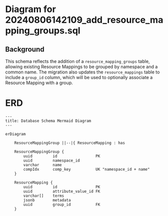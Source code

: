 # Diagram for 20240806142109_add_resource_mapping_groups.sql

## Background

This schema reflects the addition of a `resource_mapping_groups` table, allowing existing Resource Mappings to be grouped by namespace and a common name. The migration also updates the `resource_mappings` table to include a `group_id` column, which will be used to optionally associate a Resource Mapping with a group.

# ERD

```mermaid
---
title: Database Schema Mermaid Diagram
---

erDiagram

    ResourceMappingGroup ||--|{ ResourceMapping : has

    ResourceMappingGroup {
        uuid         id                 PK
        uuid         namespace_id
        varchar      name
        compIdx      comp_key           UK "namespace_id + name"
    }

    ResourceMapping {
        uuid         id                 PK
        uuid         attribute_value_id FK
        varchar[]    terms
        jsonb        metadata
        uuid         group_id           FK
    }
```